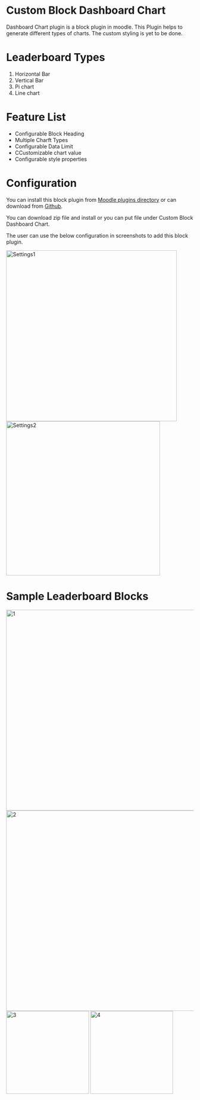 # Custom Block Dashboard Chart

Dashboard Chart plugin is a block plugin in moodle. This Plugin helps to generate different types of charts. The custom styling is yet to be done.

# Leaderboard Types

  1. Horizontal Bar
  2. Vertical Bar
  3. Pi chart
  4. Line chart

# Feature List

  - Configurable Block Heading
  - Multiple Charft Types
  - Configurable Data Limit
  - CCustomizable chart value
  - Configurable style properties

# Configuration

You can install this block plugin from [Moodle plugins directory](https://moodle.org/plugins) or can download from [Github](https://github.com/eLearning-BS23/moodle-block_dashboardchart).

You can download zip file and install or you can put file under Custom Block Dashboard Chart.

The user can use the below configuration in screenshots to add this block plugin.

<img width="458" alt="Settings1" src="https://user-images.githubusercontent.com/19352999/134147410-328dd133-a3f0-44c6-8c44-2be9fe8ef210.PNG">


<img width="413" alt="Settings2" src="https://user-images.githubusercontent.com/19352999/134147460-ec31827c-6fd1-4077-8ade-e7a1c3c11a4d.PNG">

# Sample Leaderboard Blocks

<img width="538" alt="1" src="https://user-images.githubusercontent.com/19352999/134147516-b2866033-d25c-42d7-bd62-b5ad2724533d.PNG">

<img width="537" alt="2" src="https://user-images.githubusercontent.com/19352999/134147541-a412932c-751e-4f5b-b1d4-73b7bd8ee99b.PNG">

<img width="222" alt="3" src="https://user-images.githubusercontent.com/19352999/134147554-d6e87efe-1ae5-4ad4-ad9e-9c0a9ef5a83e.PNG">

<img width="222" alt="4" src="https://user-images.githubusercontent.com/19352999/134147581-6042616c-286a-4ece-99d4-91a6e762e083.PNG">
